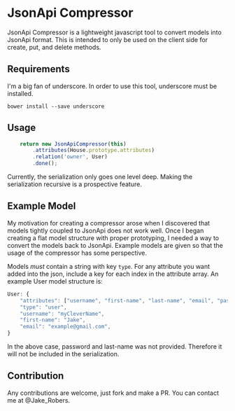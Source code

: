 # JsonApi Compressor

JsonApi Compressor is a lightweight javascript tool to convert models into JsonApi format. This is intended to only be used on the client side for create, put, and delete methods.

## Requirements

I'm a big fan of underscore. In order to use this tool, underscore must be installed.

```
bower install --save underscore
```

##  Usage

```javascript
	return new JsonApiCompressor(this)
		.attributes(House.prototype.attributes)
		.relation('owner', User)
		.done();
```

Currently, the serialization only goes one level deep. Making the serialization recursive is a prospective feature.

## Example Model

My motivation for creating a compressor arose when I discovered that models tightly coupled to JsonApi does not work well. Once I began creating a flat model structure with proper prototyping, I needed a way to convert the models back to JsonApi. Example models are given so that the usage of the compressor has some perspective.

Models _must_ contain a string with key `type`. For any attribute you want added into the json, include a key for each index in the attribute array. An example User model structure is:

```javascript
User: {
	"attributes": ["username", "first-name", "last-name", "email", "password"],
	"type": "user",
	"username": "myCleverName",
	"first-name": "Jake",
	"email": "example@gmail.com",
}
```

In the above case, password and last-name was not provided. Therefore it will not be included in the serialization.


## Contribution
Any contributions are welcome, just fork and make a PR. You can contact me at @Jake_Robers.
